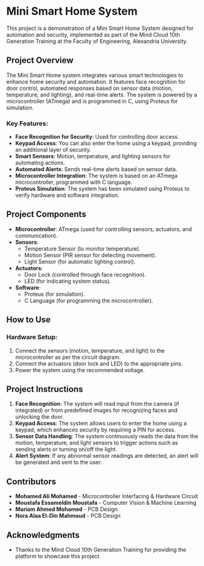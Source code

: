 # Mini Smart Home System

This project is a demonstration of a Mini Smart Home System designed for automation and security, implemented as part of the Mind Cloud 10th Generation Training at the Faculty of Engineering, Alexandria University.

## Project Overview

The Mini Smart Home system integrates various smart technologies to enhance home security and automation. It features face recognition for door control, automated responses based on sensor data (motion, temperature, and lighting), and real-time alerts. The system is powered by a microcontroller (ATmega) and is programmed in C, using Proteus for simulation.

### Key Features:
- **Face Recognition for Security**: Used for controlling door access.
- **Keypad Access**: You can also enter the home using a keypad, providing an additional layer of security.
- **Smart Sensors**: Motion, temperature, and lighting sensors for automating actions.
- **Automated Alerts**: Sends real-time alerts based on sensor data.
- **Microcontroller Integration**: The system is based on an ATmega microcontroller, programmed with C language.
- **Proteus Simulation**: The system has been simulated using Proteus to verify hardware and software integration.

## Project Components

- **Microcontroller**: ATmega (used for controlling sensors, actuators, and communication).
- **Sensors**:
  - Temperature Sensor (to monitor temperature).
  - Motion Sensor (PIR sensor for detecting movement).
  - Light Sensor (for automatic lighting control).
- **Actuators**:
  - Door Lock (controlled through face recognition).
  - LED (for indicating system status).
- **Software**:
  - Proteus (for simulation).
  - C Language (for programming the microcontroller).

## How to Use

### Hardware Setup:
1. Connect the sensors (motion, temperature, and light) to the microcontroller as per the circuit diagram.
2. Connect the actuators (door lock and LED) to the appropriate pins.
3. Power the system using the recommended voltage.

## Project Instructions

1. **Face Recognition**: The system will read input from the camera (if integrated) or from predefined images for recognizing faces and unlocking the door.
2. **Keypad Access**: The system allows users to enter the home using a keypad, which enhances security by requiring a PIN for access.
3. **Sensor Data Handling**: The system continuously reads the data from the motion, temperature, and light sensors to trigger actions such as sending alerts or turning on/off the light.
4. **Alert System**: If any abnormal sensor readings are detected, an alert will be generated and sent to the user.

## Contributors

- **Mohamed Ali Mohamed** - Microcontroller Interfacing & Hardware Circuit
- **Moustafa Essameldin Moustafa** - Computer Vision & Machine Learning
- **Mariam Ahmed Mohamed** - PCB Design
- **Nora Alaa El-Din Mahmoud** - PCB Design

## Acknowledgments

- Thanks to the Mind Cloud 10th Generation Training for providing the platform to showcase this project.
